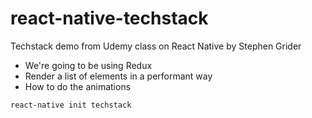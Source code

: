 # react-native-techstack
Techstack demo from Udemy class on React Native by Stephen Grider

* We're going to be using Redux
* Render a list of elements in a performant way
* How to do the animations

`react-native init techstack`
